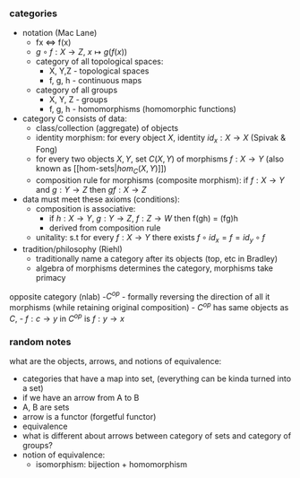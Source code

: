 ### categories
- notation (Mac Lane)
    - fx <=> f(x)
    - $g \circ f: X\rightarrow Z$, $x \mapsto g(f(x))$
    - category of all topological spaces:
        - X, Y,Z - topological spaces
        - f, g, h - continuous maps
    - category of all groups
        - X, Y, Z - groups
        - f, g, h - homomorphisms (homomorphic functions)
- category C consists of data:
    - class/collection (aggregate) of objects
    - identity morphism: for every object $X$, identity $id_x:X \rightarrow X$ (Spivak & Fong)
    - for every two objects $X,Y$, set $C(X,Y)$ of morphisms $f:X\rightarrow Y$ (also known as [[hom-sets|$hom_C(X, Y)$]])
    - composition rule for morphisms (composite morphism): if $f:X \rightarrow Y$ and $g:Y \rightarrow Z$ then $gf: X\rightarrow Z$
- data must meet these axioms (conditions):
    - composition is associative: 
        - if $h: X\rightarrow Y$, $g:Y\rightarrow Z$, $f:Z\rightarrow W$ then f(gh) = (fg)h 
        - derived from composition rule
    - unitality: s.t for every $f: X \rightarrow Y$ there exists $f \circ id_x = f = id_y \circ f$
- tradition/philosophy (Riehl)
    - traditionally name a category after its objects (top, etc in Bradley)
    - algebra of morphisms determines the category, morphisms take primacy

opposite category (nlab)
-$C^{op}$ - formally reversing the direction of all it morphisms (while retaining original composition)
    - $C^{op}$ has same objects as $C$, 
    - $f:c\rightarrow y$ in $C^{op}$ is $f:y \rightarrow x$  
### random notes
what are the objects, arrows, and notions of equivalence:
- categories that have a map into set, (everything can be kinda turned into a set)
- if we have an arrow from A to B
- A, B are sets
- arrow is a functor (forgetful functor)
- equivalence
- what is different about arrows between category of sets and category of groups? 
- notion of equivalence:
    - isomorphism: bijection + homomorphism
